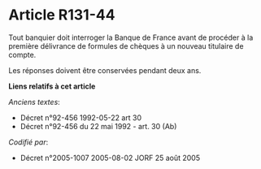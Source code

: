 # Article R131-44

Tout banquier doit interroger la Banque de France avant de procéder à la première délivrance de formules de chèques à un
nouveau titulaire de compte.

Les réponses doivent être conservées pendant deux ans.

**Liens relatifs à cet article**

_Anciens textes_:

  - Décret n°92-456 1992-05-22 art 30
  - Décret n°92-456 du 22 mai 1992 - art. 30 (Ab)

_Codifié par_:

  - Décret n°2005-1007 2005-08-02 JORF 25 août 2005
